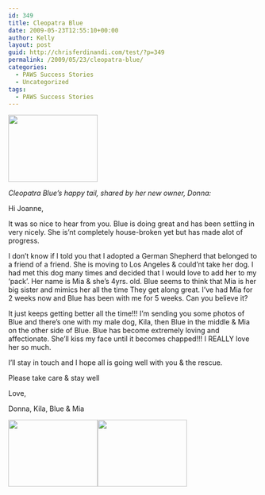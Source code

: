 ```yaml
---
id: 349
title: Cleopatra Blue
date: 2009-05-23T12:55:10+00:00
author: Kelly
layout: post
guid: http://chrisferdinandi.com/test/?p=349
permalink: /2009/05/23/cleopatra-blue/
categories:
  - PAWS Success Stories
  - Uncategorized
tags:
  - PAWS Success Stories
---
```

<img src="https://pawsnewengland.com/wp-content/uploads/2009/05/image0118.jpg" alt="" title="image01" width="180" height="135" class="alignleft size-full wp-image-755" />

_Cleopatra Blue&#8217;s happy tail, shared by her new owner, Donna:_

Hi Joanne,

It was so nice to hear from you. Blue is doing great and has been settling in very nicely. She is&#8217;nt completely house-broken yet but has made alot of progress.

I don&#8217;t know if I told you that I adopted a German Shepherd that belonged to a friend of a friend. She is moving to Los Angeles & could&#8217;nt take her dog. I had met this dog many times and decided that I would love to add her to my &#8216;pack&#8217;. Her name is Mia & she&#8217;s 4yrs. old. Blue seems to think that Mia is her big sister and mimics her all the time They get along great. I&#8217;ve had Mia for 2 weeks now and Blue has been with me for 5 weeks. Can you believe it?

It just keeps getting better all the time!!! I&#8217;m sending you some photos of Blue and there&#8217;s one with my male dog, Kila, then Blue in the middle & Mia on the other side of Blue. Blue has become extremely loving and affectionate. She&#8217;ll kiss my face until it becomes chapped!!! I REALLY love her so much.

I&#8217;ll stay in touch and I hope all is going well with you & the rescue.
  
Please take care & stay well

Love,
  
Donna, Kila, Blue & Mia

<img src="https://pawsnewengland.com/wp-content/uploads/2009/05/image0215.jpg" alt="" title="image02" width="180" height="135" class="alignleft size-full wp-image-756" /><img src="https://pawsnewengland.com/wp-content/uploads/2009/05/image0313.jpg" alt="" title="image03" width="180" height="135" class="alignleft size-full wp-image-757" />

<div class="clear">
</div>